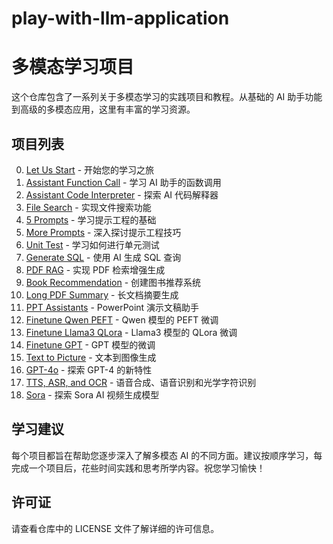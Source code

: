 # play-with-llm-application


# 多模态学习项目

这个仓库包含了一系列关于多模态学习的实践项目和教程。从基础的 AI 助手功能到高级的多模态应用，这里有丰富的学习资源。

## 项目列表

0. [Let Us Start](./00_Let_Us_Start) - 开始您的学习之旅
1. [Assistant Function Call](./01_Asst_Function_Call) - 学习 AI 助手的函数调用
2. [Assistant Code Interpreter](./03_Asst_Code_Intepreter) - 探索 AI 代码解释器
3. [File Search](./04_File_Search) - 实现文件搜索功能
4. [5 Prompts](./05_5_Prompts) - 学习提示工程的基础
5. [More Prompts](./06_More_Prompts) - 深入探讨提示工程技巧
6. [Unit Test](./07_Unit_Test) - 学习如何进行单元测试
7. [Generate SQL](./08_Gen_SQL) - 使用 AI 生成 SQL 查询
8. [PDF RAG](./09_PDF_RAG) - 实现 PDF 检索增强生成
9. [Book Recommendation](./10_Book_Recommendation) - 创建图书推荐系统
10. [Long PDF Summary](./11_LongPDF_Summary) - 长文档摘要生成
11. [PPT Assistants](./12_PPT_Assistants) - PowerPoint 演示文稿助手
12. [Finetune Qwen PEFT](./13_FinetuneQwenPEFT) - Qwen 模型的 PEFT 微调
13. [Finetune Llama3 QLora](./14_FinetuneLlama3QLora) - Llama3 模型的 QLora 微调
14. [Finetune GPT](./15_FinetuneGPT) - GPT 模型的微调
15. [Text to Picture](./16_Text2Pic) - 文本到图像生成
16. [GPT-4o](./17_GPT-4o) - 探索 GPT-4 的新特性
17. [TTS, ASR, and OCR](./18_TTS_ASR_OCR) - 语音合成、语音识别和光学字符识别
18. [Sora](./19_Sora) - 探索 Sora AI 视频生成模型



## 学习建议

每个项目都旨在帮助您逐步深入了解多模态 AI 的不同方面。建议按顺序学习，每完成一个项目后，花些时间实践和思考所学内容。祝您学习愉快！

## 许可证

请查看仓库中的 LICENSE 文件了解详细的许可信息。